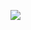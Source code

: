 <!-- <a href="https://app.daily.dev/Kaporski"><img src="https://api.daily.dev/devcards/1c963d6a19c7468c9eb283a369e7111e.png?r=v58" width="224" alt="Dzmitry's Dev Card"/></a> -->
[![](https://blog.ukrnames.com/wp-content/uploads/2019/03/1512328334_giphy.gif)](https://dzmitrykaporski.github.io/cv/index.html)

